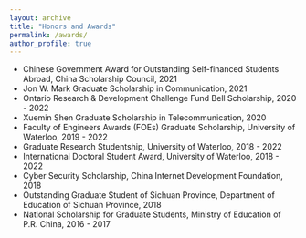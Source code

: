 ```yaml
---
layout: archive
title: "Honors and Awards"
permalink: /awards/
author_profile: true
--- 
```





* Chinese Government Award for Outstanding Self-financed Students Abroad, China Scholarship Council,
2021
* Jon W. Mark Graduate Scholarship in Communication, 2021
* Ontario Research & Development Challenge Fund Bell Scholarship, 2020 - 2022
*  Xuemin Shen Graduate Scholarship in Telecommunication, 2020
* Faculty of Engineers Awards (FOEs) Graduate Scholarship, University of Waterloo, 2019 - 2022
* Graduate Research Studentship, University of Waterloo, 2018 - 2022
* International Doctoral Student Award, University of Waterloo, 2018 - 2022
* Cyber Security Scholarship, China Internet Development Foundation, 2018
* Outstanding Graduate Student of Sichuan Province, Department of Education of Sichuan Province, 2018
* National Scholarship for Graduate Students, Ministry of Education of P.R. China, 2016 - 2017
